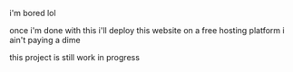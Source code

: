 i'm bored lol

once i'm done with this i'll deploy this website on a free hosting platform i ain't paying a dime

this project is still work in progress